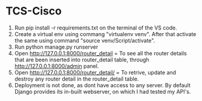 # TCS-Cisco
1. Run pip install -r requirements.txt on the terminal of the VS code.
2. Create a virtual env using commang "virtualenv venv". After that activate the same using command "source venv/Script/activate".
3. Run python manage.py runserver
4. Open http://127.0.0.1:8000/router_detail = To see all the router details that are been inserted into router_detail table, through http://127.0.0.1:8000/admin panel.
5. Open http://127.0.0.1:8000/router_detail/<id> = To retrive, update and destroy any router detail in the router_detail table.
6. Deployment is not done, as dont have access to any server. By default Django provides its in-built webserver, on which I had tested my API's.
